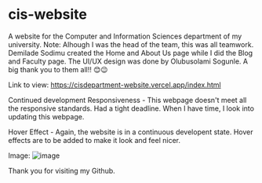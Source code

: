 # cis-website
A website for the Computer and Information Sciences department of my university.
Note: Alhough I was the head of the team, this was all teamwork.
Demilade Sodimu created the Home and About Us page while I did the Blog and Faculty page.
The UI/UX design was done by Olubusolami Sogunle.
A big thank you to them all!! 😊😉

Link to view: https://cisdepartment-website.vercel.app/index.html

Continued development
Responsiveness - This webpage doesn't meet all the responsive standards. Had a tight deadline. When I have time, I look into updating this webpage.

Hover Effect - Again, the website is in a continuous developent state. Hover effects are to be added to make it look and feel nicer.

Image:
![image](https://user-images.githubusercontent.com/71140995/184872176-ac671fb4-1e79-42b7-9360-51bcef09461f.png)

Thank you for visiting my Github.




